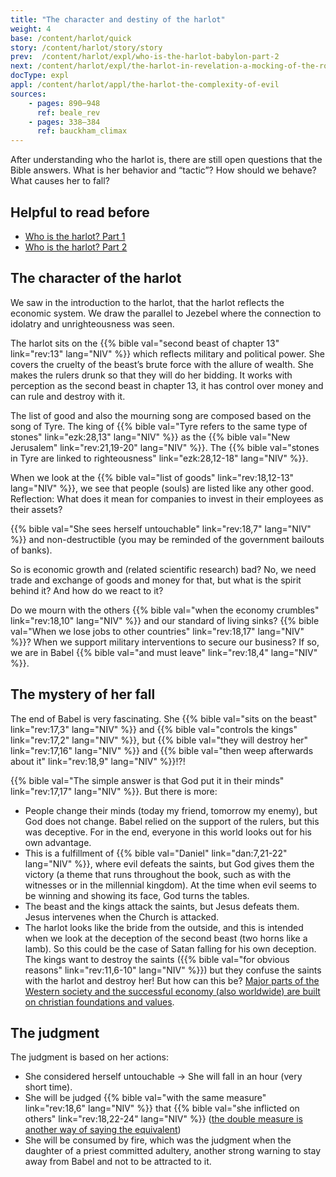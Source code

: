 ```yaml
---
title: "The character and destiny of the harlot"
weight: 4
base: /content/harlot/quick
story: /content/harlot/story/story
prev:  /content/harlot/expl/who-is-the-harlot-babylon-part-2
next: /content/harlot/expl/the-harlot-in-revelation-a-mocking-of-the-roman-empire
docType: expl
appl: /content/harlot/appl/the-harlot-the-complexity-of-evil
sources: 
    - pages: 890–948
      ref: beale_rev
    - pages: 338–384
      ref: bauckham_climax
---
```


After understanding who the harlot is, there are still open questions that the Bible answers. What is her behavior and “tactic”? How should we behave? What causes her to fall?

## Helpful to read before

<a name="5c2e"></a>
- [Who is the harlot? Part 1](/content/harlot/expl/who-is-the-harlot-babylon-part-1)
- [Who is the harlot? Part 2](/content/harlot/expl/who-is-the-harlot-babylon-part-2)

## The character of the harlot

<a name="b96c"></a>
We saw in the introduction to the harlot, that the harlot reflects the economic system. We draw the parallel to Jezebel where the connection to idolatry and unrighteousness was seen.

The harlot sits on the {{% bible val="second beast of chapter 13" link="rev:13" lang="NIV" %}} which reflects military and political power. She covers the cruelty of the beast’s brute force with the allure of wealth. She makes the rulers drunk so that they will do her bidding. It works with perception as the second beast in chapter 13, it has control over money and can rule and destroy with it.

The list of good and also the mourning song are composed based on the song of Tyre. The king of {{% bible val="Tyre refers to the same type of stones" link="ezk:28,13" lang="NIV" %}} as the {{% bible val="New Jerusalem" link="rev:21,19-20" lang="NIV" %}}. The {{% bible val="stones in Tyre are linked to righteousness" link="ezk:28,12-18" lang="NIV" %}}.

When we look at the {{% bible val="list of goods" link="rev:18,12-13" lang="NIV" %}}, we see that people (souls) are listed like any other good. Reflection: What does it mean for companies to invest in their employees as their assets?

{{% bible val="She sees herself untouchable" link="rev:18,7" lang="NIV" %}} and non-destructible (you may be reminded of the government bailouts of banks).

So is economic growth and (related scientific research) bad? No, we need trade and exchange of goods and money for that, but what is the spirit behind it? And how do we react to it?

Do we mourn with the others {{% bible val="when the economy crumbles" link="rev:18,10" lang="NIV" %}} and our standard of living sinks? {{% bible val="When we lose jobs to other countries" link="rev:18,17" lang="NIV" %}}? When we support military interventions to secure our business? If so, we are in Babel {{% bible val="and must leave" link="rev:18,4" lang="NIV" %}}.

## The mystery of her fall

<a name="0a44"></a>
The end of Babel is very fascinating. She {{% bible val="sits on the beast" link="rev:17,3" lang="NIV" %}} and {{% bible val="controls the kings" link="rev:17,2" lang="NIV" %}}, but {{% bible val="they will destroy her" link="rev:17,16" lang="NIV" %}} and {{% bible val="then weep afterwards about it" link="rev:18,9" lang="NIV" %}}!?!

{{% bible val="The simple answer is that God put it in their minds" link="rev:17,17" lang="NIV" %}}. But there is more:

- People change their minds (today my friend, tomorrow my enemy), but God does not change. Babel relied on the support of the rulers, but this was deceptive. For in the end, everyone in this world looks out for his own advantage.
- This is a fulfillment of {{% bible val="Daniel" link="dan:7,21-22" lang="NIV" %}}, where evil defeats the saints, but God gives them the victory (a theme that runs throughout the book, such as with the witnesses or in the millennial kingdom). At the time when evil seems to be winning and showing its face, God turns the tables.
- The beast and the kings attack the saints, but Jesus defeats them. Jesus intervenes when the Church is attacked.
- The harlot looks like the bride from the outside, and this is intended when we look at the deception of the second beast (two horns like a lamb). So this could be the case of Satan falling for his own deception. The kings want to destroy the saints ({{% bible val="for obvious reasons" link="rev:11,6-10" lang="NIV" %}}) but they confuse the saints with the harlot and destroy her! But how can this be? [Major parts of the Western society and the successful economy (also worldwide) are built on christian foundations and values](https://www.pdfdrive.com/the-book-that-made-your-world-how-the-bible-created-the-soul-of-western-civilization-e200370906.html).

## The judgment

<a name="3d3b"></a>
The judgment is based on her actions:

- She considered herself untouchable -&gt; She will fall in an hour (very short time).
- She will be judged {{% bible val="with the same measure" link="rev:18,6" lang="NIV" %}} that {{% bible val="she inflicted on others" link="rev:18,22-24" lang="NIV" %}} ([the double measure is another way of saying the equivalent](https://meredithkline.com/klines-works/articles-and-essays/double-trouble/))
- She will be consumed by fire, which was the judgment when the daughter of a priest committed adultery, another strong warning to stay away from Babel and not to be attracted to it.
